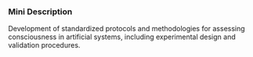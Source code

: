 ### Mini Description

Development of standardized protocols and methodologies for assessing consciousness in artificial systems, including experimental design and validation procedures.
